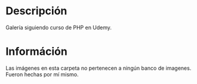 # Descripción

Galería siguiendo curso de PHP en Udemy.

# Információn

Las imágenes en esta carpeta no pertenecen a ningún banco de imagenes. Fueron hechas por mí mismo.